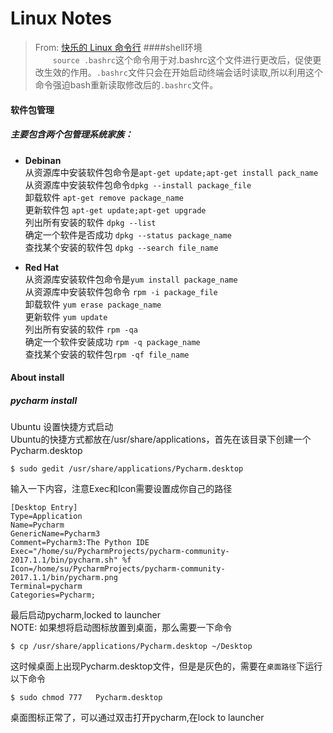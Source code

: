 # Linux Notes
>From: [快乐的 Linux 命令行](http://billie66.github.io/TLCL/book/zh/index.html)
####shell环境 <br>
　　`source .bashrc`这个命令用于对.bashrc这个文件进行更改后，促使更改生效的作用。`.bashrc`文件只会在开始启动终端会话时读取,所以利用这个命令强迫bash重新读取修改后的`.bashrc`文件。<br>
#### 软件包管理<br>
##### 主要包含两个包管理系统家族：
  - **Debinan** <br>从资源库中安装软件包命令是`apt-get update;apt-get install pack_name`<br>
            从资源库中安装软件包命令`dpkg --install package_file`<br>
            卸载软件 `apt-get remove package_name` <br>
            更新软件包 `apt-get update;apt-get upgrade`<br>
            列出所有安装的软件 `dpkg --list`<br>
            确定一个软件是否成功 `dpkg --status package_name`<br>
            查找某个安装的软件包 `dpkg --search file_name`<br>
            
  
  - **Red Hat**<br> 从资源库安装软件包命令是`yum install package_name`<br>
            从资源库中安装软件包命令 `rpm -i package_file`<br>
            卸载软件 `yum erase package_name`<br>
            更新软件 `yum update`<br>
            列出所有安装的软件 `rpm -qa`<br>
            确定一个软件安装成功 `rpm -q package_name`<br>
            查找某个安装的软件包`rpm -qf file_name`<br>
            
           
           
           
           
#### About install 
##### pycharm install
Ubuntu 设置快捷方式启动<br>
Ubuntu的快捷方式都放在/usr/share/applications，首先在该目录下创建一个Pycharm.desktop<br>
```shell
$ sudo gedit /usr/share/applications/Pycharm.desktop  
```
输入一下内容，注意Exec和Icon需要设置成你自己的路径<br>
```shell
[Desktop Entry]
Type=Application
Name=Pycharm
GenericName=Pycharm3
Comment=Pycharm3:The Python IDE
Exec="/home/su/PycharmProjects/pycharm-community-2017.1.1/bin/pycharm.sh" %f
Icon=/home/su/PycharmProjects/pycharm-community-2017.1.1/bin/pycharm.png
Terminal=pycharm
Categories=Pycharm;
```
最后启动pycharm,locked to launcher<br>
NOTE:
 如果想将启动图标放置到桌面，那么需要一下命令<br>
 ```shell
 $ cp /usr/share/applications/Pycharm.desktop ~/Desktop
 ```
 这时候桌面上出现Pycharm.desktop文件，但是是灰色的，需要在```桌面路径```下运行以下命令<br>
 ```shell
 $ sudo chmod 777   Pycharm.desktop
 ```
 桌面图标正常了，可以通过双击打开pycharm,在lock to launcher
 


